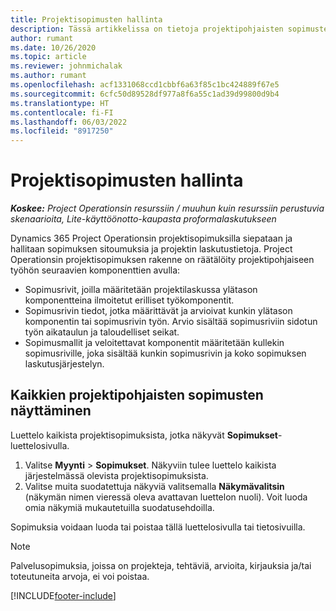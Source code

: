 ```yaml
---
title: Projektisopimusten hallinta
description: Tässä artikkelissa on tietoja projektipohjaisten sopimusten tarkastelemisesta.
author: rumant
ms.date: 10/26/2020
ms.topic: article
ms.reviewer: johnmichalak
ms.author: rumant
ms.openlocfilehash: acf1331068ccd1cbbf6a63f85c1bc424889f67e5
ms.sourcegitcommit: 6cfc50d89528df977a8f6a55c1ad39d99800d9b4
ms.translationtype: HT
ms.contentlocale: fi-FI
ms.lasthandoff: 06/03/2022
ms.locfileid: "8917250"
---
```

# <a name="manage-project-contracts"></a>Projektisopimusten hallinta

_**Koskee:** Project Operationsin resurssiin / muuhun kuin resurssiin perustuvia skenaarioita, Lite-käyttöönotto-kaupasta proformalaskutukseen_

Dynamics 365 Project Operationsin projektisopimuksilla siepataan ja hallitaan sopimuksen sitoumuksia ja projektin laskutustietoja. Project Operationsin projektisopimuksen rakenne on räätälöity projektipohjaiseen työhön seuraavien komponenttien avulla:

- Sopimusrivit, joilla määritetään projektilaskussa ylätason komponentteina ilmoitetut erilliset työkomponentit.
- Sopimusrivin tiedot, jotka määrittävät ja arvioivat kunkin ylätason komponentin tai sopimusrivin työn. Arvio sisältää sopimusriviin sidotun työn aikataulun ja taloudelliset seikat.
- Sopimusmallit ja veloitettavat komponentit määritetään kullekin sopimusriville, joka sisältää kunkin sopimusrivin ja koko sopimuksen laskutusjärjestelyn.

## <a name="view-all-project-based-contracts"></a>Kaikkien projektipohjaisten sopimusten näyttäminen

Luettelo kaikista projektisopimuksista, jotka näkyvät **Sopimukset**-luettelosivulla. 

1. Valitse **Myynti** > **Sopimukset**. Näkyviin tulee luettelo kaikista järjestelmässä olevista projektisopimuksista. 
2. Valitse muita suodatettuja näkyviä valitsemalla **Näkymävalitsin** (näkymän nimen vieressä oleva avattavan luettelon nuoli). Voit luoda omia näkymiä mukautetuilla suodatusehdoilla.

Sopimuksia voidaan luoda tai poistaa tällä luettelosivulla tai tietosivuilla.

> [!NOTE]
> Palvelusopimuksia, joissa on projekteja, tehtäviä, arvioita, kirjauksia ja/tai toteutuneita arvoja, ei voi poistaa. 


[!INCLUDE[footer-include](../../includes/footer-banner.md)]

